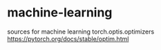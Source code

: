 # machine-learning


sources for machine learning
  torch.optis.optimizers https://pytorch.org/docs/stable/optim.html
